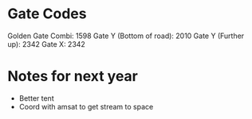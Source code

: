 # Gate Codes
Golden Gate Combi: 1598
Gate Y (Bottom of road): 2010
Gate Y (Further up): 2342
Gate X: 2342
# Notes for next year
- Better tent
- Coord with amsat to get stream to space
